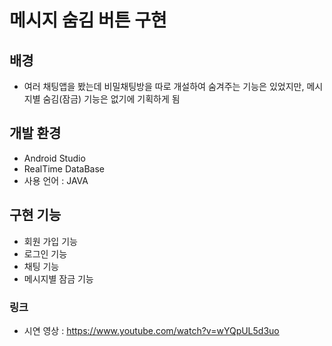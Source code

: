 # 메시지 숨김 버튼 구현

## 배경
+ 여러 채팅앱을 봤는데 비밀채팅방을 따로 개설하여 숨겨주는 기능은 있었지만, 메시지별 숨김(잠금) 기능은 없기에 기획하게 됨

## 개발 환경
+ Android Studio
+ RealTime DataBase
+ 사용 언어 : JAVA

## 구현 기능
+ 회원 가입 기능
+ 로그인 기능
+ 채팅 기능
+ 메시지별 잠금 기능

### 링크
* 시연 영상 : https://www.youtube.com/watch?v=wYQpUL5d3uo
